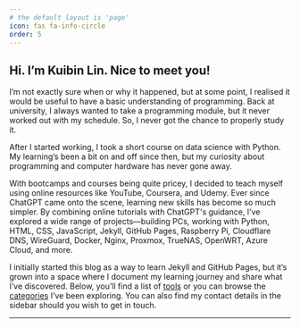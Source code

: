 ```yaml
---
# the default layout is 'page'
icon: fas fa-info-circle
order: 5
---
```


<link rel="stylesheet" type='text/css' href="https://cdn.jsdelivr.net/gh/devicons/devicon@latest/devicon.min.css" />
<link rel="stylesheet" type='text/css' href="/assets/css/about.css" />
<script src="/assets/js/about.js" defer></script>

## Hi. I’m Kuibin Lin. Nice to meet you!

I’m not exactly sure when or why it happened, but at some point, I realised it would be useful to have a basic understanding of programming. Back at university, I always wanted to take a programming module, but it never worked out with my schedule. So, I never got the chance to properly study it.

After I started working, I took a short course on data science with Python. My learning’s been a bit on and off since then, but my curiosity about programming and computer hardware has never gone away.

With bootcamps and courses being quite pricey, I decided to teach myself using online resources like YouTube, Coursera, and Udemy. Ever since ChatGPT came onto the scene, learning new skills has become so much simpler. By combining online tutorials with ChatGPT's guidance, I’ve explored a wide range of projects—building PCs, working with Python, HTML, CSS, JavaScript, Jekyll, GitHub Pages, Raspberry Pi, Cloudflare DNS, WireGuard, Docker, Nginx, Proxmox, TrueNAS, OpenWRT, Azure Cloud, and more.

I initially started this blog as a way to learn Jekyll and GitHub Pages, but it’s grown into a space where I document my learning journey and share what I’ve discovered. Below, you’ll find a list of [tools](/tags) or you can browse the [categories](/categories) I’ve been exploring. You can also find my contact details in the sidebar should you wish to get in touch.

<hr class="about">

<div id="tools"></div>